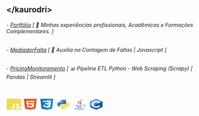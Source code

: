 ## <\/kaurodri>
###### - [Portfólio](https://kaurodri.github.io/CodeCatalog/) [ 📄 Minhas experiências profissionais, Acadêmicas e Formações Complementares. ]
###### - [MediadorFalta](https://github.com/kaurodri/MediadorFalta) [ 🧮 Auxilia na Contagem de Faltas | Javascript ]
###### - [PricingMonitoramento](https://github.com/kaurodri/PricingMonitoramento) [ 📊 Pipeline ETL Python - Web Scraping (Scrapy) | Pandas | Streamlit ]
##
<!-- <div style="display: inline_block"><br>
  <img align="center" alt="K1-Js" height="30" width="40" src="https://raw.githubusercontent.com/devicons/devicon/master/icons/javascript/javascript-plain.svg">

  <img align="center" alt="K1-Ts" height="30" width="40" src="https://raw.githubusercontent.com/devicons/devicon/master/icons/typescript/typescript-plain.svg">
  <img align="center" alt="K1-React" height="30" width="40" src="https://raw.githubusercontent.com/devicons/devicon/master/icons/react/react-original.svg">
  <img align="center" alt="K1-HTML" height="30" width="40" src="https://raw.githubusercontent.com/devicons/devicon/master/icons/html5/html5-original.svg">
  <img align="center" alt="K1-CSS" height="30" width="40" src="https://raw.githubusercontent.com/devicons/devicon/master/icons/css3/css3-original.svg">
  <img align="center" alt="K1-Python" height="30" width="40" src="https://raw.githubusercontent.com/devicons/devicon/master/icons/python/python-original.svg">
  <img align="center" alt="K1-Java" height="30" width="40" src="https://raw.githubusercontent.com/devicons/devicon/master/icons/java/java-original.svg">
  <img align="center" alt="K1-Csharp" height="30" width="40" src="https://raw.githubusercontent.com/devicons/devicon/master/icons/c/c-original.svg">
</div> -->

<div>
  <br>
  <img height="30" width="40" src="https://raw.githubusercontent.com/devicons/devicon/master/icons/javascript/javascript-plain.svg">
  <img height="30" width="40" src="https://raw.githubusercontent.com/devicons/devicon/master/icons/html5/html5-original.svg">
  <img height="30" width="40" src="https://raw.githubusercontent.com/devicons/devicon/master/icons/css3/css3-original.svg">
  <img height="30" width="40" src="https://raw.githubusercontent.com/devicons/devicon/master/icons/python/python-original.svg">
  <img height="30" width="40" src="https://raw.githubusercontent.com/devicons/devicon/master/icons/java/java-original.svg">
  <img height="30" width="40" src="https://raw.githubusercontent.com/devicons/devicon/master/icons/c/c-original.svg">
</div>
<!-- 
##

<div>
    <img align="center" src="https://github-readme-streak-stats.herokuapp.com?user=kaurodri&theme=blue-navy&hide_border=true&border_radius=8&locale=pt_BR&card_width=900&card_height=200">
</div>   -->

 <!-- <img align="right" alt="K1-pic" height="150" style="border-radius:50px;" src="https://static-00.iconduck.com/assets.00/github-icon-2048x1988-jzvzcf2t.png"> -->

<!-- <div> 

    <a href="https://www.youtube.com/channel/UC_-uuuZbY0AAt9CViNzvc-Q" target="_blank"><img src="https://img.shields.io/badge/YouTube-FF0000?style=for-the-badge&logo=youtube&logoColor=white" target="_blank"></a>

  <a href="https://instagram.com/kaurodri" target="_blank"><img src="https://img.shields.io/badge/-Instagram-%23E4405F?style=for-the-badge&logo=instagram&logoColor=white" target="_blank"></a>

 	 <a href="https://www.twitch.tv/rafaballerinii" target="_blank"><img src="https://img.shields.io/badge/Twitch-9146FF?style=for-the-badge&logo=twitch&logoColor=white" target="_blank"></a>
  <a href="https://discord.gg/wagxzStdcR" target="_blank"><img src="https://img.shields.io/badge/Discord-7289DA?style=for-the-badge&logo=discord&logoColor=white" target="_blank"></a> 

  <a href = "mailto:engkauanrodrigues@gmail.com"><img src="https://img.shields.io/badge/-Gmail-%23333?style=for-the-badge&logo=gmail&logoColor=white" target="_blank"></a>
  <a href="https://www.linkedin.com/in/kaurodri" target="_blank"><img src="https://img.shields.io/badge/-LinkedIn-%230077B5?style=for-the-badge&logo=linkedin&logoColor=white" target="_blank"></a> 
  
</div> -->
<!-- 
------- -->

<!-- ### Repositórios
[![RepositoryJS](https://skillicons.dev/icons?i=js&theme=light)](https://github.com/kaurodri/RepositoryJS)

  [![RepositoryC](https://skillicons.dev/icons?i=c&theme=light)](https://github.com/kaurodri/RepositoryC)

## -->

<!-- ### PROJETOS -->

<!-- <div style="margin-top: 20px">
    <div style="display: flex;">
        <a href="https://kaurodri.github.io/CodeCatalog/" target="_blank"><img style="width: 200px; border-radius: 10px;" src="img/codecatalog.png" target="_blank"></a>
        <p style="margin-left: 10px"> - <a href="https://kaurodri.github.io/CodeCatalog/">Portfólio</a> [ 📄 Minhas experiências profissionais, Acadêmicas e Formações Complementares. ]</p>
    </div>
    <div style="display: flex; margin-top: 10px">
        <a href="https://github.com/kaurodri/MediadorFalta" target="_blank"><img style="width: 200px; border-radius: 10px;" src="img/mediadorfalta.png" target="_blank"></a>
        <p style="margin-left: 10px"> - <a href="https://github.com/kaurodri/MediadorFalta">MediadorFalta</a> [ 🧮 Auxilia na Contagem de Faltas | Javascript ]</p>
    </div>
</div> -->

<!-- <div style="margin-top: 20px">
    <div>
        <a href="https://kaurodri.github.io/CodeCatalog/" target="_blank"><img style="width: 400px" src="img/box/codecatalog.png" target="_blank"></a>
    </div>
</div> -->